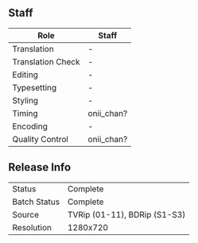 ## Staff

| Role              | Staff                               |
|-------------------|-------------------------------------|
| Translation       | -                                   |
| Translation Check | -                                   |
| Editing           | -                                   |
| Typesetting       | -                                   |
| Styling           | -                                   |
| Timing            | onii_chan?                          |
| Encoding          | -                                   |
| Quality Control   | onii_chan?                          |

## Release Info

|              |           |
|--------------|------------------------------|
| Status       | Complete                     |
| Batch Status | Complete                     |
| Source       | TVRip (01-11), BDRip (S1-S3) |
| Resolution   | 1280x720                     |
